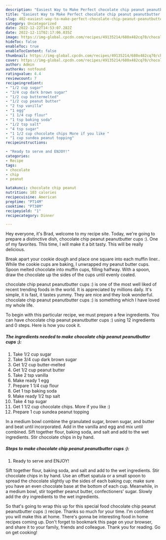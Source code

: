 ```yaml
---
description: "Easiest Way to Make Perfect chocolate chip peanut peanutbutter cups :)"
title: "Easiest Way to Make Perfect chocolate chip peanut peanutbutter cups :)"
slug: 402-easiest-way-to-make-perfect-chocolate-chip-peanut-peanutbutter-cups
category: Uncategorized
date: 2022-12-22T14:53:07.282Z
date: 2022-12-11T02:17:06.035Z
image: https://img-global.cpcdn.com/recipes/49135214/680x482cq70/chocolate-chip-peanut-peanutbutter-cups-recipe-main-photo.jpg
hideToc: false
enableToc: true
enableTocContent: false
thumbnail: https://img-global.cpcdn.com/recipes/49135214/680x482cq70/chocolate-chip-peanut-peanutbutter-cups-recipe-main-photo.jpg
cover: https://img-global.cpcdn.com/recipes/49135214/680x482cq70/chocolate-chip-peanut-peanutbutter-cups-recipe-main-photo.jpg
author: Admin
authorAv: notfound
ratingvalue: 4.4
reviewcount: 7
recipeingredient:
- "1/2 cup sugar"
- "3/4 cup dark brown sugar"
- "1/2 cup buttermelted"
- "1/2 cup peanut butter"
- "2 tsp vanilla"
- "1 egg"
- "1 1/4 cup flour"
- "1 tsp baking soda"
- "1/2 tsp salt"
- "4 tsp sugar"
- "1 1/2 cup chocolate chips More if you like "
- "1 cup sundea peanut topping"
recipeinstructions:

- "Ready to serve and ENJOY!"
categories:
- Recipe
tags:
- chocolate
- chip
- peanut

katakunci: chocolate chip peanut 
nutrition: 103 calories
recipecuisine: American
preptime: "PT14M"
cooktime: "PT38M"
recipeyield: "1"
recipecategory: Dinner

---
```



Hey everyone, it's Brad, welcome to my recipe site. Today, we're going to prepare a distinctive dish, chocolate chip peanut peanutbutter cups :). One of my favorites. This time, I will make it a bit tasty. This will be really delicious.

Break apart your cookie dough and place one square into each muffin liner.. While the cookie cups are baking, I unwrapped my peanut butter cups. Spoon melted chocolate into muffin cups, filling halfway. With a spoon, draw the chocolate up the sides of the cups until evenly coated.

chocolate chip peanut peanutbutter cups :) is one of the most well liked of recent trending foods in the world. It is appreciated by millions daily. It's simple, it is fast, it tastes yummy. They are nice and they look wonderful. chocolate chip peanut peanutbutter cups :) is something which I have loved my whole life.


To begin with this particular recipe, we must prepare a few ingredients. You can have chocolate chip peanut peanutbutter cups :) using 12 ingredients and 0 steps. Here is how you cook it.

<!--inarticleads1-->

##### The ingredients needed to make chocolate chip peanut peanutbutter cups :):

1. Take 1/2 cup sugar
1. Take 3/4 cup dark brown sugar
1. Get 1/2 cup butter-melted
1. Get 1/2 cup peanut butter
1. Take 2 tsp vanilla
1. Make ready 1 egg
1. Prepare 1 1/4 cup flour
1. Get 1 tsp baking soda
1. Make ready 1/2 tsp salt
1. Take 4 tsp sugar
1. Get 1 1/2 cup chocolate chips. More if you like :)
1. Prepare 1 cup sundea peanut topping


In a medium bowl combine the granulated sugar, brown sugar, and butter and beat until incorporated. Add in the vanilla and egg and mix until combined. Sift together flour, baking soda, and salt and add to the wet ingredients. Stir chocolate chips in by hand. 

<!--inarticleads2-->

##### Steps to make chocolate chip peanut peanutbutter cups :):


1. Ready to serve and ENJOY!

Sift together flour, baking soda, and salt and add to the wet ingredients. Stir chocolate chips in by hand. Use an offset spatula or a small spoon to spread the chocolate slightly up the sides of each baking cup; make sure you have an even chocolate base at the bottom of each cup. Meanwhile, in a medium bowl, stir together peanut butter, confectioners&#39; sugar. Slowly add the dry ingredients to the wet ingredients. 

So that's going to wrap this up for this special food chocolate chip peanut peanutbutter cups :) recipe. Thanks so much for your time. I'm confident you will make this at home. There's gonna be interesting food in home recipes coming up. Don't forget to bookmark this page on your browser, and share it to your family, friends and colleague. Thank you for reading. Go on get cooking!
